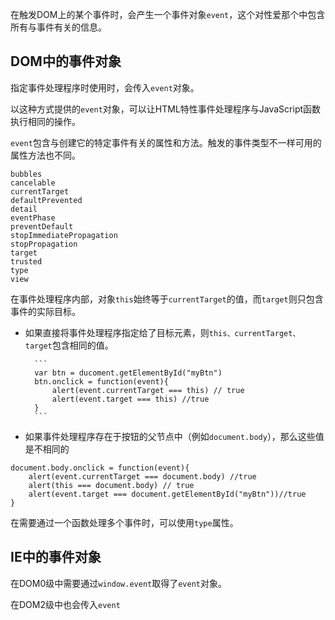 在触发DOM上的某个事件时，会产生一个事件对象`event`，这个对性爱那个中包含所有与事件有关的信息。

## DOM中的事件对象
指定事件处理程序时使用时，会传入`event`对象。

以这种方式提供的`event`对象，可以让HTML特性事件处理程序与JavaScript函数执行相同的操作。

`event`包含与创建它的特定事件有关的属性和方法。触发的事件类型不一样可用的属性方法也不同。

```
bubbles
cancelable
currentTarget
defaultPrevented
detail
eventPhase
preventDefault
stopImmediatePropagation
stopPropagation
target
trusted
type
view
```

在事件处理程序内部，对象`this`始终等于`currentTarget`的值，而`target`则只包含事件的实际目标。

- 如果直接将事件处理程序指定给了目标元素，则`this、currentTarget、target`包含相同的值。

        ```
        var btn = ducoment.getElementById("myBtn")
        btn.onclick = function(event){
            alert(event.currentTarget === this) // true
            alert(event.target === this) //true
        }
        ```

- 如果事件处理程序存在于按钮的父节点中（例如`document.body`），那么这些值是不相同的

```
document.body.onclick = function(event){
    alert(event.currentTarget === document.body) //true
    alert(this === document.body) // true
    alert(event.target === document.getElementById("myBtn"))//true
}
```

在需要通过一个函数处理多个事件时，可以使用`type`属性。
## IE中的事件对象
在DOM0级中需要通过`window.event`取得了`event`对象。

在DOM2级中也会传入`event`